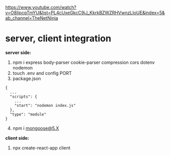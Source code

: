 https://www.youtube.com/watch?v=O8IipcpTmYU&list=PL4cUxeGkcC9iJ_KkrkBZWZRHVwnzLIoUE&index=5&ab_channel=TheNetNinja

# server, client integration
**server side:**

1. npm i express body-parser cookie-parser compression cors dotenv nodemon
2. touch .env and config PORT
3. package.json
```
{
  ...
  "scripts": {
    ...
    "start": "nodemon index.js"
  },
  "type": "module"
}
```
4. npm i mongoose@5.X

**client side:**
1. npx create-react-app client
